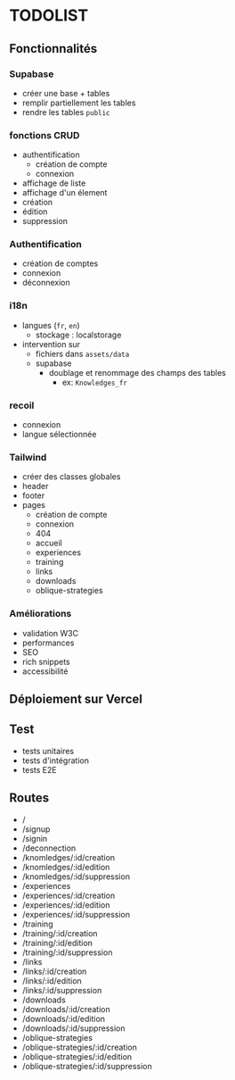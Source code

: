 # TODOLIST

## Fonctionnalités

### Supabase
- créer une base + tables
- remplir partiellement les tables
- rendre les tables `public`
### fonctions CRUD
- authentification
  - création de compte
  - connexion
- affichage de liste
- affichage d'un élement
- création
- édition
- suppression
### Authentification
- création de comptes
- connexion
- déconnexion
### i18n
- langues (`fr`, `en`)
  - stockage : localstorage
- intervention sur
  - fichiers dans `assets/data`
  - supabase
    - doublage et renommage des champs des tables
      - ex: `Knowledges_fr`
### recoil
- connexion
- langue sélectionnée
### Tailwind
- créer des classes globales
- header
- footer
- pages
  - création de compte
  - connexion
  - 404
  - accueil
  - experiences
  - training
  - links
  - downloads
  - oblique-strategies
### Améliorations
- validation W3C
- performances
- SEO
- rich snippets
- accessibilité

## Déploiement sur Vercel

## Test
- tests unitaires
- tests d'intégration
- tests E2E

## Routes
- /
- /signup
- /signin
- /deconnection
- /knomledges/:id/creation
- /knomledges/:id/edition
- /knomledges/:id/suppression
- /experiences
- /experiences/:id/creation
- /experiences/:id/edition
- /experiences/:id/suppression
- /training
- /training/:id/creation
- /training/:id/edition
- /training/:id/suppression
- /links
- /links/:id/creation
- /links/:id/edition
- /links/:id/suppression
- /downloads
- /downloads/:id/creation
- /downloads/:id/edition
- /downloads/:id/suppression
- /oblique-strategies
- /oblique-strategies/:id/creation
- /oblique-strategies/:id/edition
- /oblique-strategies/:id/suppression
